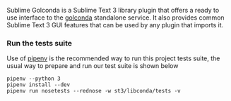Sublime Golconda is a Sublime Text 3 library plugin that offers a ready to
use interface to the [golconda](https://github.com/DamnWidget/golconda)
standalone service. It also provides common Sublime Text 3 GUI features
that can be used by any plugin that imports it.

### Run the tests suite
Use of [pipenv](https://docs.pipenv.org/) is the recommended way to run this
project tests suite, the usual way to prepare and run our test suite is shown
below

```terminal
pipenv --python 3
pipenv install --dev
pipenv run nosetests --rednose -w st3/libconda/tests -v
```